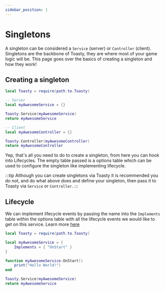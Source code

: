 ```yaml
---
sidebar_position: 1
---
```


# Singletons

A singleton can be considered a `Service` (server) or `Controller` (client). Singletons are the backbone of Toasty, they are where most of your game logic will be. This page goes over the basics of creating a singleton and how they work!

## Creating a singleton

```lua
local Toasty = require(path.to.Toasty)

-- Server
local myAwesomeService = {}

Toasty.Service(myAwesomeService)
return myAwesomeService

-- Client
local myAwesomeController = {}

Toasty.Controller(myAwesomeController)
return myAwesomeController
```

Yep, that's all you need to do to create a singleton, from here you can hook into Lifecycles. The empty table passed is a options table which can be used to configure the singleton like implementing lifecycle.

:::tip
Although you can create singletons via Toasty it is recommended you do not, and do what above does and define your singleton, then pass it to Toasty via `Service` or `Controller`.
:::

## Lifecycle

We can implement lifecycle events by passing the name into the `Implements` table within the options table with all the lifecycle events we would like to get on this service. Learn more [here](Lifecycle.md)

```lua
local Toasty = require(path.to.Toasty)

local myAwesomeService = {
	Implements = { "OnStart" }
}

function myAwesomeService:OnStart()
	print("Hello World!")
end

Toasty.Service(myAwesomeService)
return myAwesomeService
```